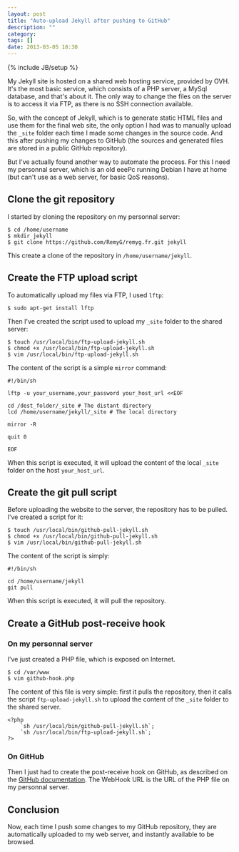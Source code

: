 ```yaml
---
layout: post
title: "Auto-upload Jekyll after pushing to GitHub"
description: ""
category: 
tags: []
date: 2013-03-05 18:30
---
```

{% include JB/setup %}

My Jekyll site is hosted on a shared web hosting service, provided by OVH. It's the most basic service, which consists of a PHP server, a MySql database, and that's about it. The only way to change the files on the server is to access it via FTP, as there is no SSH connection available.

So, with the concept of Jekyll, which is to generate static HTML files and use them for the final web site, the only option I had was to manually upload the `_site` folder each time I made some changes in the source code. And this after pushing my changes to GitHub (the sources and generated files are stored in a public GitHub repository).

But I've actually found another way to automate the process. For this I need my personnal server, which is an old eeePc running Debian I have at home (but can't use as a web server, for basic QoS reasons).

<!--more-->

## Clone the git repository

I started by cloning the repository on my personnal server:

    $ cd /home/username
    $ mkdir jekyll
    $ git clone https://github.com/RemyG/remyg.fr.git jekyll

This create a clone of the repository in `/home/username/jekyll`.

## Create the FTP upload script

To automatically upload my files via FTP, I used `lftp`:

    $ sudo apt-get install lftp

Then I've created the script used to upload my `_site` folder to the shared server:

    $ touch /usr/local/bin/ftp-upload-jekyll.sh
    $ chmod +x /usr/local/bin/ftp-upload-jekyll.sh
    $ vim /usr/local/bin/ftp-upload-jekyll.sh

The content of the script is a simple `mirror` command:

    #!/bin/sh

    lftp -u your_username,your_password your_host_url <<EOF

    cd /dest_folder/_site # The distant directory
    lcd /home/username/jekyll/_site # The local directory

    mirror -R

    quit 0

    EOF
	
When this script is executed, it will upload the content of the local `_site` folder on the host `your_host_url`.

## Create the git pull script

Before uploading the website to the server, the repository has to be pulled. I've created a script for it:

    $ touch /usr/local/bin/github-pull-jekyll.sh
    $ chmod +x /usr/local/bin/github-pull-jekyll.sh
    $ vim /usr/local/bin/github-pull-jekyll.sh

The content of the script is simply:

    #!/bin/sh

    cd /home/username/jekyll
    git pull

When this script is executed, it will pull the repository.

## Create a GitHub post-receive hook

### On my personnal server

I've just created a PHP file, which is exposed on Internet.

    $ cd /var/www
    $ vim github-hook.php

The content of this file is very simple: first it pulls the repository, then it calls the script `ftp-upload-jekyll.sh` to upload the content of the `_site` folder to the shared server.

    <?php
        `sh /usr/local/bin/github-pull-jekyll.sh`;
        `sh /usr/local/bin/ftp-upload-jekyll.sh`;
    ?>

### On GitHub

Then I just had to create the post-receive hook on GitHub, as described on the [GitHub documentation](https://help.github.com/articles/post-receive-hooks). The WebHook URL is the URL of the PHP file on my personnal server.

## Conclusion

Now, each time I push some changes to my GitHub repository, they are automatically uploaded to my web server, and instantly available to be browsed.